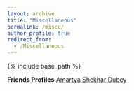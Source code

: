 ```yaml
---
layout: archive
title: "Miscellaneous"
permalink: /miscc/
author_profile: true
redirect_from:
  - /Miscellaneous
---
```


{% include base_path %}

**Friends Profiles**
[Amartya Shekhar Dubey](https://amartyasd.github.io/)
